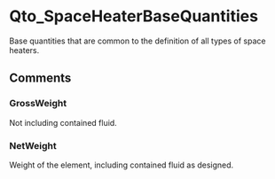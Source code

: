 # Qto_SpaceHeaterBaseQuantities

Base quantities that are common to the definition of all types of space heaters.<!-- end of definition -->


## Comments

### GrossWeight

Not including contained fluid.

### NetWeight

Weight of the element, including contained fluid as designed.

